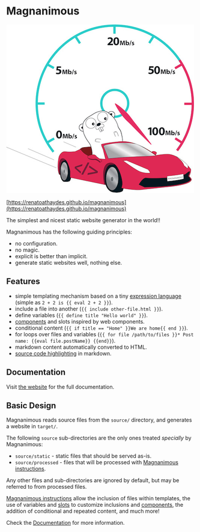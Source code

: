 # Magnanimous

![Magnanimous mascot](website/source/static/images/mag-mid-logo.jpg)

[https://renatoathaydes.github.io/magnanimous](https://renatoathaydes.github.io/magnanimous)

The simplest and nicest static website generator in the world!!

Magnanimous has the following guiding principles:

* no configuration.
* no magic.
* explicit is better than implicit.
* generate static websites well, nothing else.

## Features

* simple templating mechanism based on a tiny [expression language](https://renatoathaydes.github.io/magnanimous/sections/docs/expression_lang.html)
 (simple as `2 + 2 is {{ eval 2 + 2 }}`).
* include a file into another (`{{ include other-file.html }}`).
* define variables (`{{ define title "Hello world" }}`).
* [components](https://renatoathaydes.github.io/magnanimous/sections/docs/components.html) and slots inspired by web components.
* conditional content (`{{ if title == "Home" }}We are home{{ end }}`).
* for loops over files and variables (`{{ for file /path/to/files }}* Post name: {{eval file.postName}} {{end}}`).
* markdown content automatically converted to HTML.
* [source code highlighting](https://renatoathaydes.github.io/magnanimous/sections/docs/markdown_guide.html#source-code) in markdown.

## Documentation

Visit [the website](https://renatoathaydes.github.io/magnanimous) for the full documentation.

## Basic Design

Magnanimous reads source files from the `source/` directory, and generates a website in `target/`.

The following `source` sub-directories are the only ones treated _specially_ by Magnanimous:

* `source/static`    - static files that should be served as-is.
* `source/processed` - files that will be processed with [Magnanimous instructions](https://renatoathaydes.github.io/magnanimous/sections/docs/expression_lang.html).

Any other files and sub-directories are ignored by default, but may be referred to from processed files.

[Magnanimous instructions](https://renatoathaydes.github.io/magnanimous/sections/docs/expression_lang.html) allow the inclusion of files within
templates, the use of variables and [slots](https://renatoathaydes.github.io/magnanimous/sections/docs/expression_lang.html#slot)
to customize inclusions and [components](https://renatoathaydes.github.io/magnanimous/sections/docs/components.html), the addition of
conditional and repeated content, and much more!

Check the [Documentation](https://renatoathaydes.github.io/magnanimous/sections/docs) for more information.
